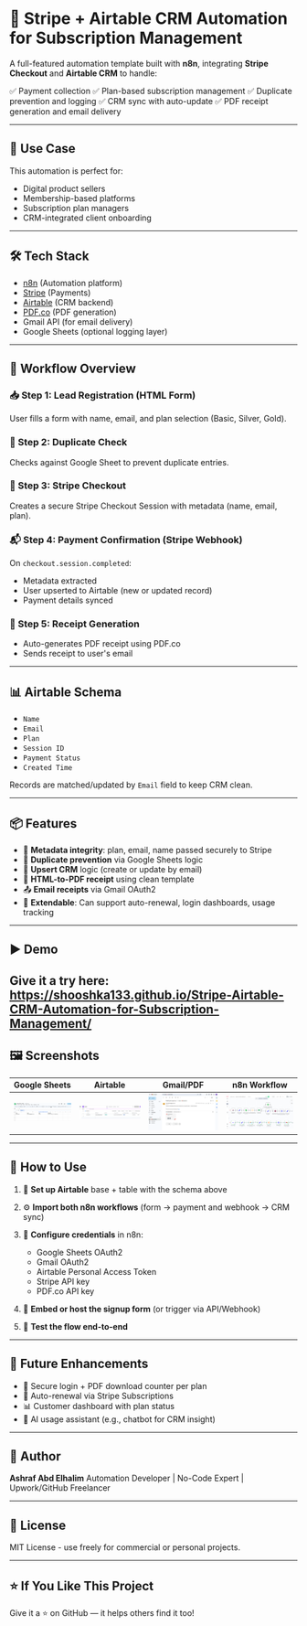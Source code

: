 # 🔁 Stripe + Airtable CRM Automation for Subscription Management

A full-featured automation template built with **n8n**, integrating **Stripe Checkout** and **Airtable CRM** to handle:

✅ Payment collection
✅ Plan-based subscription management
✅ Duplicate prevention and logging
✅ CRM sync with auto-update
✅ PDF receipt generation and email delivery

---

## 🎯 Use Case

This automation is perfect for:

* Digital product sellers
* Membership-based platforms
* Subscription plan managers
* CRM-integrated client onboarding

---

## 🛠️ Tech Stack

* [n8n](https://n8n.io/) (Automation platform)
* [Stripe](https://stripe.com/) (Payments)
* [Airtable](https://airtable.com/) (CRM backend)
* [PDF.co](https://pdf.co/) (PDF generation)
* Gmail API (for email delivery)
* Google Sheets (optional logging layer)

---

## 🔧 Workflow Overview

### 📥 Step 1: Lead Registration (HTML Form)

User fills a form with name, email, and plan selection (Basic, Silver, Gold).

### 🔎 Step 2: Duplicate Check

Checks against Google Sheet to prevent duplicate entries.

### 🧾 Step 3: Stripe Checkout

Creates a secure Stripe Checkout Session with metadata (name, email, plan).

### 📬 Step 4: Payment Confirmation (Stripe Webhook)

On `checkout.session.completed`:

* Metadata extracted
* User upserted to Airtable (new or updated record)
* Payment details synced

### 📄 Step 5: Receipt Generation

* Auto-generates PDF receipt using PDF.co
* Sends receipt to user's email

---

## 📊 Airtable Schema

* `Name`
* `Email`
* `Plan`
* `Session ID`
* `Payment Status`
* `Created Time`

Records are matched/updated by `Email` field to keep CRM clean.

---

## 📦 Features

* 🔐 **Metadata integrity**: plan, email, name passed securely to Stripe
* 🚫 **Duplicate prevention** via Google Sheets logic
* 🔁 **Upsert CRM** logic (create or update by email)
* 🧾 **HTML-to-PDF receipt** using clean template
* 📤 **Email receipts** via Gmail OAuth2
* 🧠 **Extendable**: Can support auto-renewal, login dashboards, usage tracking

---

## ▶️ Demo

Give it a try here:
https://shooshka133.github.io/Stripe-Airtable-CRM-Automation-for-Subscription-Management/
---

## 🖼️ Screenshots

| Google Sheets | Airtable | Gmail/PDF | n8n Workflow |
|---------------|----------|--------|--------------|
| ![](screenshots/subscription_table.png) | ![](screenshots/Leads_payment.png) | ![](screenshots/Gmail-notification-pdf-receipt.png) | ![](screenshots/workflow.png) |


---

## 🚀 How to Use

1. 🔧 **Set up Airtable** base + table with the schema above
2. ⚙️ **Import both n8n workflows** (form → payment and webhook → CRM sync)
3. 🔑 **Configure credentials** in n8n:

   * Google Sheets OAuth2
   * Gmail OAuth2
   * Airtable Personal Access Token
   * Stripe API key
   * PDF.co API key
4. 🔗 **Embed or host the signup form** (or trigger via API/Webhook)
5. 🧪 **Test the flow end-to-end**

---

## 📌 Future Enhancements

* 🔐 Secure login + PDF download counter per plan
* 📆 Auto-renewal via Stripe Subscriptions
* 📊 Customer dashboard with plan status
* 🧠 AI usage assistant (e.g., chatbot for CRM insight)

---

## 👤 Author

**Ashraf Abd Elhalim**
Automation Developer | No-Code Expert | Upwork/GitHub Freelancer

---

## 🪪 License

MIT License - use freely for commercial or personal projects.

---

## ⭐ If You Like This Project

Give it a ⭐ on GitHub — it helps others find it too!
